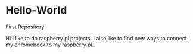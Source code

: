 # Hello-World
First Repository

Hi I like to do raspberry pi projects.
I also like to find new ways to connect my chromebook to my raspberry pi.
